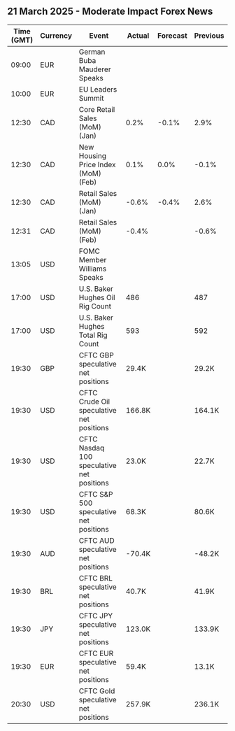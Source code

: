## 21 March 2025 - Moderate Impact Forex News

| Time (GMT) | Currency | Event | Actual | Forecast | Previous |
|------|----------|-------|--------|----------|----------|
| 09:00 | EUR | German Buba Mauderer Speaks |  |  |  |
| 10:00 | EUR | EU Leaders Summit |  |  |  |
| 12:30 | CAD | Core Retail Sales (MoM) (Jan) | 0.2% | -0.1% | 2.9% |
| 12:30 | CAD | New Housing Price Index (MoM) (Feb) | 0.1% | 0.0% | -0.1% |
| 12:30 | CAD | Retail Sales (MoM) (Jan) | -0.6% | -0.4% | 2.6% |
| 12:31 | CAD | Retail Sales (MoM) (Feb) | -0.4% |  | -0.6% |
| 13:05 | USD | FOMC Member Williams Speaks |  |  |  |
| 17:00 | USD | U.S. Baker Hughes Oil Rig Count | 486 |  | 487 |
| 17:00 | USD | U.S. Baker Hughes Total Rig Count | 593 |  | 592 |
| 19:30 | GBP | CFTC GBP speculative net positions | 29.4K |  | 29.2K |
| 19:30 | USD | CFTC Crude Oil speculative net positions | 166.8K |  | 164.1K |
| 19:30 | USD | CFTC Nasdaq 100 speculative net positions | 23.0K |  | 22.7K |
| 19:30 | USD | CFTC S&P 500 speculative net positions | 68.3K |  | 80.6K |
| 19:30 | AUD | CFTC AUD speculative net positions | -70.4K |  | -48.2K |
| 19:30 | BRL | CFTC BRL speculative net positions | 40.7K |  | 41.9K |
| 19:30 | JPY | CFTC JPY speculative net positions | 123.0K |  | 133.9K |
| 19:30 | EUR | CFTC EUR speculative net positions | 59.4K |  | 13.1K |
| 20:30 | USD | CFTC Gold speculative net positions | 257.9K |  | 236.1K |

